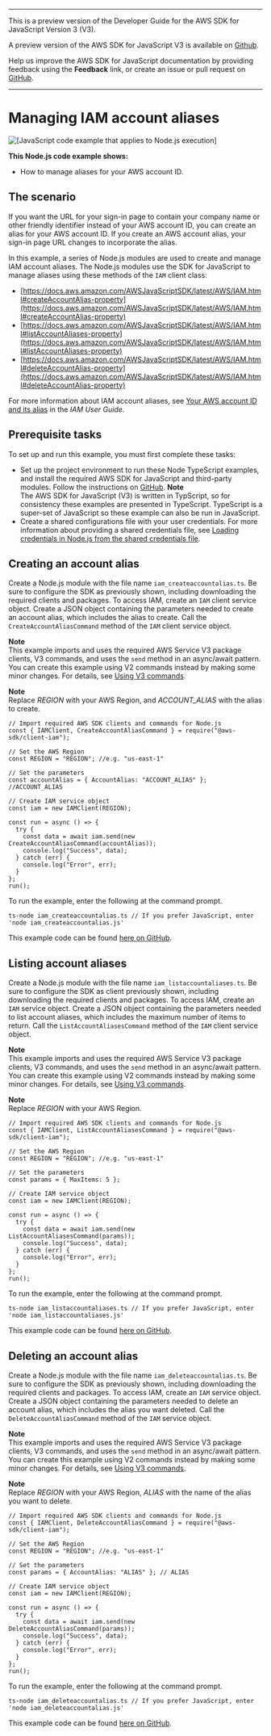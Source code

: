 --------

This is a preview version of the Developer Guide for the AWS SDK for JavaScript Version 3 \(V3\)\.

A preview version of the AWS SDK for JavaScript V3 is available on [Github](https://github.com/aws/aws-sdk-js-v3)\.

Help us improve the AWS SDK for JavaScript documentation by providing feedback using the **Feedback** link, or create an issue or pull request on [GitHub](https://github.com/awsdocs/aws-sdk-for-javascript-v3)\.

--------

# Managing IAM account aliases<a name="iam-examples-account-aliases"></a>

![\[JavaScript code example that applies to Node.js execution\]](http://docs.aws.amazon.com/sdk-for-javascript/v3/developer-guide/images/nodeicon.png)

**This Node\.js code example shows:**
+ How to manage aliases for your AWS account ID\.

## The scenario<a name="iam-examples-account-aliases-scenario"></a>

If you want the URL for your sign\-in page to contain your company name or other friendly identifier instead of your AWS account ID, you can create an alias for your AWS account ID\. If you create an AWS account alias, your sign\-in page URL changes to incorporate the alias\.

In this example, a series of Node\.js modules are used to create and manage IAM account aliases\. The Node\.js modules use the SDK for JavaScript to manage aliases using these methods of the `IAM` client class:
+ [https://docs.aws.amazon.com/AWSJavaScriptSDK/latest/AWS/IAM.html#createAccountAlias-property](https://docs.aws.amazon.com/AWSJavaScriptSDK/latest/AWS/IAM.html#createAccountAlias-property)
+ [https://docs.aws.amazon.com/AWSJavaScriptSDK/latest/AWS/IAM.html#listAccountAliases-property](https://docs.aws.amazon.com/AWSJavaScriptSDK/latest/AWS/IAM.html#listAccountAliases-property)
+ [https://docs.aws.amazon.com/AWSJavaScriptSDK/latest/AWS/IAM.html#deleteAccountAlias-property](https://docs.aws.amazon.com/AWSJavaScriptSDK/latest/AWS/IAM.html#deleteAccountAlias-property)

For more information about IAM account aliases, see [Your AWS account ID and its alias](https://docs.aws.amazon.com/IAM/latest/UserGuide/console_account-alias.html) in the *IAM User Guide*\.

## Prerequisite tasks<a name="iam-examples-account-aliases-prerequisites"></a>

To set up and run this example, you must first complete these tasks:
+ Set up the project environment to run these Node TypeScript examples, and install the required AWS SDK for JavaScript and third\-party modules\. Follow the instructions on [GitHub](https://github.com/awsdocs/aws-doc-sdk-examples/blob/master/javascriptv3/example_code/iam/README.md)\.
**Note**  
The AWS SDK for JavaScript \(V3\) is written in TypScript, so for consistency these examples are presented in TypeScript\. TypeScript is a super\-set of JavaScript so these example can also be run in JavaScript\.
+ Create a shared configurations file with your user credentials\. For more information about providing a shared credentials file, see [Loading credentials in Node\.js from the shared credentials file](loading-node-credentials-shared.md)\.

## Creating an account alias<a name="iam-examples-account-aliases-creating"></a>

Create a Node\.js module with the file name `iam_createaccountalias.ts`\. Be sure to configure the SDK as previously shown, including downloading the required clients and packages\. To access IAM, create an `IAM` client service object\. Create a JSON object containing the parameters needed to create an account alias, which includes the alias to create\. Call the `CreateAccountAliasCommand` method of the `IAM` client service object\.

**Note**  
This example imports and uses the required AWS Service V3 package clients, V3 commands, and uses the `send` method in an async/await pattern\. You can create this example using V2 commands instead by making some minor changes\. For details, see [Using V3 commands](welcome.md#using_v3_commands)\.

**Note**  
Replace *REGION* with your AWS Region, and *ACCOUNT\_ALIAS* with the alias to create\.

```
// Import required AWS SDK clients and commands for Node.js
const { IAMClient, CreateAccountAliasCommand } = require("@aws-sdk/client-iam");

// Set the AWS Region
const REGION = "REGION"; //e.g. "us-east-1"

// Set the parameters
const accountAlias = { AccountAlias: "ACCOUNT_ALIAS" }; //ACCOUNT_ALIAS

// Create IAM service object
const iam = new IAMClient(REGION);

const run = async () => {
  try {
    const data = await iam.send(new CreateAccountAliasCommand(accountAlias));
    console.log("Success", data);
  } catch (err) {
    console.log("Error", err);
  }
};
run();
```

To run the example, enter the following at the command prompt\.

```
ts-node iam_createaccountalias.ts // If you prefer JavaScript, enter 'node iam_createaccountalias.js'
```

This example code can be found [here on GitHub](https://github.com/awsdocs/aws-doc-sdk-examples/blob/master/javascriptv3/example_code/iam/iam_createaccountalias.ts)\.

## Listing account aliases<a name="iam-examples-account-aliases-listing"></a>

Create a Node\.js module with the file name `iam_listaccountaliases.ts`\. Be sure to configure the SDK as client previously shown, including downloading the required clients and packages\. To access IAM, create an `IAM` service object\. Create a JSON object containing the parameters needed to list account aliases, which includes the maximum number of items to return\. Call the `ListAccountAliasesCommand` method of the `IAM` client service object\.

**Note**  
This example imports and uses the required AWS Service V3 package clients, V3 commands, and uses the `send` method in an async/await pattern\. You can create this example using V2 commands instead by making some minor changes\. For details, see [Using V3 commands](welcome.md#using_v3_commands)\.

**Note**  
Replace *REGION* with your AWS Region\.

```
// Import required AWS SDK clients and commands for Node.js
const { IAMClient, ListAccountAliasesCommand } = require("@aws-sdk/client-iam");

// Set the AWS Region
const REGION = "REGION"; //e.g. "us-east-1"

// Set the parameters
const params = { MaxItems: 5 };

// Create IAM service object
const iam = new IAMClient(REGION);

const run = async () => {
  try {
    const data = await iam.send(new ListAccountAliasesCommand(params));
    console.log("Success", data);
  } catch (err) {
    console.log("Error", err);
  }
};
run();
```

To run the example, enter the following at the command prompt\.

```
ts-node iam_listaccountaliases.ts // If you prefer JavaScript, enter 'node iam_listaccountaliases.js'
```

This example code can be found [here on GitHub](https://github.com/awsdocs/aws-doc-sdk-examples/blob/master/javascriptv3/example_code/iam/iam_listaccountaliases.ts)\.

## Deleting an account alias<a name="iam-examples-account-aliases-deleting"></a>

Create a Node\.js module with the file name `iam_deleteaccountalias.ts`\. Be sure to configure the SDK as previously shown, including downloading the required clients and packages\. To access IAM, create an `IAM` service object\. Create a JSON object containing the parameters needed to delete an account alias, which includes the alias you want deleted\. Call the `DeleteAccountAliasCommand` method of the `IAM` service object\.

**Note**  
This example imports and uses the required AWS Service V3 package clients, V3 commands, and uses the `send` method in an async/await pattern\. You can create this example using V2 commands instead by making some minor changes\. For details, see [Using V3 commands](welcome.md#using_v3_commands)\.

**Note**  
Replace *REGION* with your AWS Region, *ALIAS* with the name of the alias you want to delete\.

```
// Import required AWS SDK clients and commands for Node.js
const { IAMClient, DeleteAccountAliasCommand } = require("@aws-sdk/client-iam");

// Set the AWS Region
const REGION = "REGION"; //e.g. "us-east-1"

// Set the parameters
const params = { AccountAlias: "ALIAS" }; // ALIAS

// Create IAM service object
const iam = new IAMClient(REGION);

const run = async () => {
  try {
    const data = await iam.send(new DeleteAccountAliasCommand(params));
    console.log("Success", data);
  } catch (err) {
    console.log("Error", err);
  }
};
run();
```

To run the example, enter the following at the command prompt\.

```
ts-node iam_deleteaccountalias.ts // If you prefer JavaScript, enter 'node iam_deleteaccountalias.js'
```

This example code can be found [here on GitHub](https://github.com/awsdocs/aws-doc-sdk-examples/blob/master/javascriptv3/example_code/iam/iam_deleteaccountalias.ts)\.